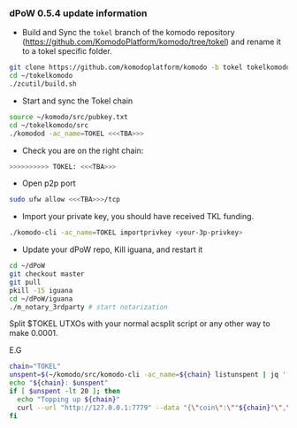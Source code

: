 ### dPoW 0.5.4 update information

- Build and Sync the `tokel` branch of the komodo repository (https://github.com/KomodoPlatform/komodo/tree/tokel) and rename it to a tokel specific folder.

```bash
git clone https://github.com/komodoplatform/komodo -b tokel tokelkomodo
cd ~/tokelkomodo
./zcutil/build.sh
```

- Start and sync the Tokel chain

```bash
source ~/komodo/src/pubkey.txt
cd ~/tokelkomodo/src
./komodod -ac_name=TOKEL <<<TBA>>>
```

- Check you are on the right chain:

```bash
>>>>>>>>>> TOKEL: <<<TBA>>>
```

- Open p2p port

```bash
sudo ufw allow <<<TBA>>>/tcp
```

- Import your private key, you should have received TKL funding.

```bash
./komodo-cli -ac_name=TOKEL importprivkey <your-3p-privkey>
```

- Update your dPoW repo, Kill iguana, and restart it

```bash
cd ~/dPoW
git checkout master
git pull
pkill -15 iguana
cd ~/dPoW/iguana
./m_notary_3rdparty # start notarization
```

Split $TOKEL UTXOs with your normal acsplit script or any other way to make 0.0001.

E.G

```bash
chain="TOKEL"
unspent=$(~/komodo/src/komodo-cli -ac_name=${chain} listunspent | jq '[.[] | select (.generated==false and .amount==0.0001 and .spendable==true and (.scriptPubKey == "'${pubkey}'"))] | length')
echo "${chain}: $unspent"
if [ $unspent -lt 20 ]; then
  echo "Topping up ${chain}"
  curl --url "http://127.0.0.1:7779" --data "{\"coin\":\""${chain}"\",\"agent\":\"iguana\",\"method\":\"splitfunds\",\"satoshis\":\"10000\",\"sendflag\":1,\"duplicates\":"20"}"
fi
```
